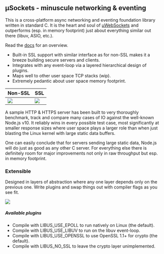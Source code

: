 ## µSockets - minuscule networking & eventing

This is a cross-platform async networking and eventing foundation library written in standard C. It is the heart and soul of [µWebSockets](https://github.com/uNetworking/uWebSockets) and outperforms (esp. in memory footprint) just about everything similar out there (libuv, ASIO, etc.).

Read the [docs](misc/manual.md) for an overview.

* Built-in SSL support with similar interface as for non-SSL makes it a breeze building secure servers and clients.
* Integrates with any event-loop via a layered hierarchical design of plugins.
* Maps well to other user space TCP stacks (wip).
* Extremely pedantic about user space memory footprint.

Non-SSL | SSL
--- | ---
![](misc/http.png) | ![](misc/https.png)

A sample HTTP & HTTPS server has been built to very thoroughly benchmark, track and compare many cases of IO against the well-known Node.js v10. It reliably wins in every possible test case, most significantly at smaller response sizes where user space plays a larger role than when just blasting the Linux kernel with large static data buffers.

One can easily conclude that for servers sending large static data, Node.js will do just as good as any other C server. For everything else there is definitely room for major improvements not only in raw throughput but esp. in memory footprint.

### Extensible

Designed in layers of abstraction where any one layer depends only on the previous one. Write plugins and swap things out with compiler flags as you see fit.

![](misc/layout.png)

##### Available plugins
* Compile with LIBUS_USE_EPOLL to run natively on Linux (the default).
* Compile with LIBUS_USE_LIBUV to run on the libuv event-loop.
* Compile with LIBUS_USE_OPENSSL to use OpenSSL 1.1+ for crypto (the default).
* Compile with LIBUS_NO_SSL to leave the crypto layer unimplemented.
